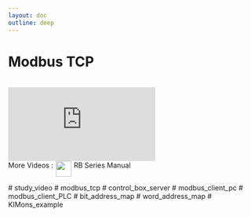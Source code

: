 ```yaml
---
layout: doc
outline: deep
---
```


# Modbus TCP

<br>

<iframe class="video-resources"
src="https://www.youtube.com/embed/unpVnJRFQw0?si=FZy6tMpCthpLPFkZ"
title="UI Screen Layout"
frameborder="0"
allow="accelerometer; autoplay; clipboard-write; encrypted-media; gyroscope; picture-in-picture; web-share"
referrerpolicy="strict-origin-when-cross-origin"
allowfullscreen>
</iframe>

<br>

<div class="more-videos-info">
  <span>More Videos : </span>
  <img src="/youtube_64.png" width=32 height=32 />
  <a href="https://www.youtube.com/playlist?list=PLa7dlfy7PJ2w79uPRvhXDd61yqKZtpVdc" target="_blank">
    RB Series Manual
  </a>
</div>

\# study_video
\# modbus_tcp
\# control_box_server
\# modbus_client_pc
\# modbus_client_PLC
\# bit_address_map
\# word_address_map
\# KIMons_example

<style scoped>
img {
  margin: 0 5px;
}

a {
  text-decoration: none;
}

.more-videos-info {
  display: flex;
}
</style>
